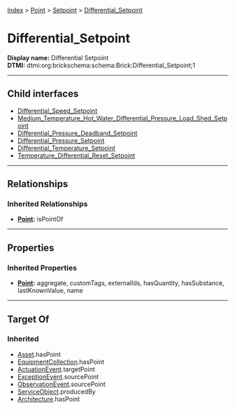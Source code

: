 [Index](../../../Index.md) > [Point](../../Point.md) > [Setpoint](../Setpoint.md) > [Differential_Setpoint](#)
# Differential_Setpoint

**Display name:** Differential Setpoint<br />
**DTMI:** dtmi:org:brickschema:schema:Brick:Differential_Setpoint;1

---

## Child interfaces
* [Differential_Speed_Setpoint](Differential_Speed_Setpoint.md)
* [Medium_Temperature_Hot_Water_Differential_Pressure_Load_Shed_Setpoint](Medium_Temperature_Hot_Water_Differential_Pressure_Load_Shed_Setpoint.md)
* [Differential_Pressure_Deadband_Setpoint](Differential_Pressure_Deadband_Setpoint/Differential_Pressure_Deadband_Setpoint.md)
* [Differential_Pressure_Setpoint](Differential_Pressure_Setpoint/Differential_Pressure_Setpoint.md)
* [Differential_Temperature_Setpoint](Differential_Temperature_Setpoint/Differential_Temperature_Setpoint.md)
* [Temperature_Differential_Reset_Setpoint](Temperature_Differential_Reset_Setpoint/Temperature_Differential_Reset_Setpoint.md)

---

## Relationships

### Inherited Relationships
* **[Point](../../Point.md):** isPointOf

---

## Properties

### Inherited Properties
* **[Point](../../Point.md):** aggregate, customTags, externalIds, hasQuantity, hasSubstance, lastKnownValue, name

---

## Target Of
### Inherited
* [Asset](../../../Asset/Asset.md).hasPoint
* [EquipmentCollection](../../../Collection/AssetCollection/EquipmentCollection/EquipmentCollection.md).hasPoint
* [ActuationEvent](../../../Event/PointEvent/ActuationEvent.md).targetPoint
* [ExceptionEvent](../../../Event/PointEvent/ExceptionEvent.md).sourcePoint
* [ObservationEvent](../../../Event/PointEvent/ObservationEvent.md).sourcePoint
* [ServiceObject](../../../Information/ServiceObject/ServiceObject.md).producedBy
* [Architecture](../../../Space/Architecture/Architecture.md).hasPoint
